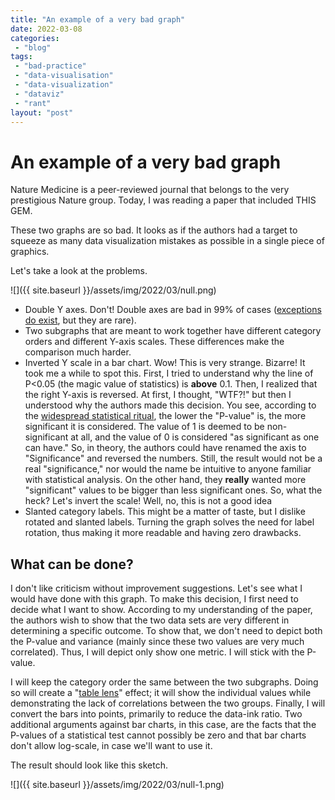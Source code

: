 ```yaml
---
title: "An example of a very bad graph"
date: 2022-03-08
categories: 
 - "blog"
tags: 
 - "bad-practice"
 - "data-visualisation"
 - "data-visualization"
 - "dataviz"
 - "rant"
layout: "post"
---
```


# An example of a very bad graph

Nature Medicine is a peer-reviewed journal that belongs to the very prestigious Nature group. Today, I was reading a paper that included THIS GEM.

These two graphs are so bad. It looks as if the authors had a target to squeeze as many data visualization mistakes as possible in a single piece of graphics.

Let's take a look at the problems.

![]({{ site.baseurl }}/assets/img/2022/03/null.png)

- Double Y axes. Don't! Double axes are bad in 99% of cases ([exceptions do exist](https://gorelik.net/2018/02/05/in-defense-of-double-scale-and-double-y-axes/), but they are rare).
- Two subgraphs that are meant to work together have different category orders and different Y-axis scales. These differences make the comparison much harder.
- Inverted Y scale in a bar chart. Wow! This is very strange. Bizarre! It took me a while to spot this. First, I tried to understand why the line of P<0.05 (the magic value of statistics) is **above** 0.1. Then, I realized that the right Y-axis is reversed. At first, I thought, "WTF?!" but then I understood why the authors made this decision. You see, according to the [widespread statistical ritual](https://journals.sagepub.com/doi/full/10.1177/2515245918771329), the lower the "P-value" is, the more significant it is considered. The value of 1 is deemed to be non-significant at all, and the value of 0 is considered "as significant as one can have." So, in theory, the authors could have renamed the axis to "Significance" and reversed the numbers. Still, the result would not be a real "significance," nor would the name be intuitive to anyone familiar with statistical analysis. On the other hand, they **really** wanted more "significant" values to be bigger than less significant ones. So, what the heck? Let's invert the scale! Well, no, this is not a good idea
- Slanted category labels. This might be a matter of taste, but I dislike rotated and slanted labels. Turning the graph solves the need for label rotation, thus making it more readable and having zero drawbacks.

## What can be done?

I don't like criticism without improvement suggestions. Let's see what I would have done with this graph. To make this decision, I first need to decide what I want to show. According to my understanding of the paper, the authors wish to show that the two data sets are very different in determining a specific outcome. To show that, we don't need to depict both the P-value and variance (mainly since these two values are very much correlated). Thus, I will depict only show one metric. I will stick with the P-value.

I will keep the category order the same between the two subgraphs. Doing so will create a "[table lens](https://www.perceptualedge.com/articles/b-eye/tablelens.pdf)" effect; it will show the individual values while demonstrating the lack of correlations between the two groups. Finally, I will convert the bars into points, primarily to reduce the data-ink ratio. Two additional arguments against bar charts, in this case, are the facts that the P-values of a statistical test cannot possibly be zero and that bar charts don't allow log-scale, in case we'll want to use it.

The result should look like this sketch.

![]({{ site.baseurl }}/assets/img/2022/03/null-1.png)
